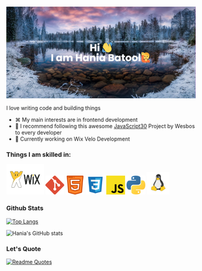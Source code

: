 [![MasterHead](banner-banner.png)](https://github.com/techanthere)



 I love writing code and building things
- ⌘ My main interests are in frontend development
- 🔖 I recommend following this awesome [JavaScript30](https://javascript30.com/) Project by Wesbos to every developer
- 📖 Currently working on Wix Velo Development



<h3>Things I am skilled in:</h3>

<p>
  <img src="logo/wix_logo.svg" alt="wix velo" width="100" height="80"/>
 <img src="logo/git.svg" alt="git" width="50" height="50"/>
  <img src="logo/html5.svg" alt="html5" width="50" height="50"/>
  <img src="logo/css3.svg" alt="css3" width="50" height="50"/>
  <img src="logo/javascript.svg" alt="javascript" width="50" height="50"/>
  <img src="logo/python.svg" alt="python" width="50" height="50"/>
  <img src="logo/linux.svg" alt="figma" width="60" height="60"/>
</p>

<h3> Github Stats </h3>

[![Top Langs](https://github-readme-stats.vercel.app/api/top-langs/?username=techanthere&layout=compact&theme=dark)](https://github.com/anuraghazra/github-readme-stats)


![Hania's GitHub stats](https://github-readme-stats.vercel.app/api?username=techanthere&show_icons=true&theme=dark)

<h3>Let's Quote</h3>

[![Readme Quotes](https://quotes-github-readme.vercel.app/api?type=horizontal&theme=dark)](https://github.com/piyushsuthar/github-readme-quotes)

